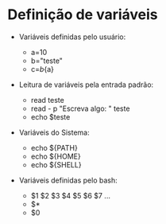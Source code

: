 # Definição de variáveis

* Variáveis definidas pelo usuário:
    * a=10
    * b="teste"
    * c=${b}${a}

* Leitura de variáveis pela entrada padrão:
    * read teste
    * read - p "Escreva algo: " teste
    * echo $teste
    
* Variáveis do Sistema:
    * echo ${PATH}
    * echo ${HOME}
    * echo ${SHELL}
    
* Variáveis definidas pelo bash:
    * $1 $2 $3 $4 $5 $6 $7 ...
    * $*
    * $0
